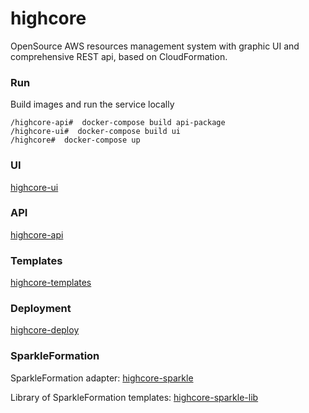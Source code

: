 # highcore
OpenSource AWS resources management system with graphic UI and comprehensive REST api, based on CloudFormation.

### Run

Build images and run the service locally

    /highcore-api#  docker-compose build api-package
    /highcore-ui#  docker-compose build ui
    /highcore#  docker-compose up

### UI
[highcore-ui](https://github.com/sourcestream/highcore-ui)

### API
[highcore-api](https://github.com/sourcestream/highcore-api)

### Templates
[highcore-templates](https://github.com/sourcestream/highcore-templates)

### Deployment
[highcore-deploy](https://github.com/sourcestream/highcore-deploy)

### SparkleFormation

SparkleFormation adapter: [highcore-sparkle](https://github.com/sourcestream/highcore-sparkle)

Library of SparkleFormation templates: [highcore-sparkle-lib](https://github.com/sourcestream/highcore-sparkle-lib)
